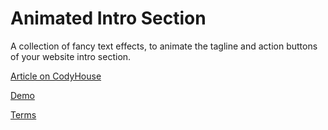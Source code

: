 Animated Intro Section
=========

A collection of fancy text effects, to animate the tagline and action buttons of your website intro section.

[Article on CodyHouse](http://codyhouse.co/gem/animated-intro-section/)

[Demo](https://codyhouse.co/demo/animated-intro-section/index.html)
 
[Terms](http://codyhouse.co/terms/)

